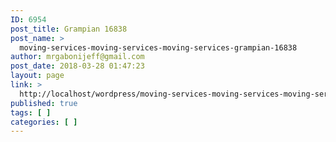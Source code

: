 ```yaml
---
ID: 6954
post_title: Grampian 16838
post_name: >
  moving-services-moving-services-moving-services-grampian-16838
author: mrgabonijeff@gmail.com
post_date: 2018-03-28 01:47:23
layout: page
link: >
  http://localhost/wordpress/moving-services-moving-services-moving-services-grampian-16838/
published: true
tags: [ ]
categories: [ ]
---
```

